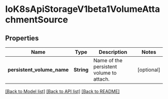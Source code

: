 # IoK8sApiStorageV1beta1VolumeAttachmentSource

## Properties
Name | Type | Description | Notes
------------ | ------------- | ------------- | -------------
**persistent_volume_name** | **String** | Name of the persistent volume to attach. | [optional] 

[[Back to Model list]](../README.md#documentation-for-models) [[Back to API list]](../README.md#documentation-for-api-endpoints) [[Back to README]](../README.md)


